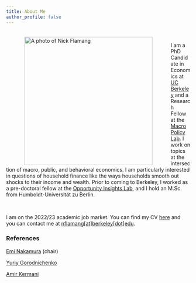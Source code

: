 ```yaml
---
title: About Me
author_profile: false
---
```


<br />
<img align="left" width="350" style="vertical-align:left;margin:0px 50px" src="{{ site.url }}/images/nick_website.png" alt="A photo of Nick Flamang">

I am a PhD Candidate in Economics at [UC Berkeley](https://www.econ.berkeley.edu/) and a Research Fellow at the [Macro Policy Lab](https://www.macropolicylab.org/). I work on topics at the intersection of macro, public, and behavioral economics. I am particularly interested in questions of household finance like the ways households smooth out shocks to their income and wealth. Prior to coming to Berkeley, I worked as a pre-doctoral fellow at the [Opportunity Insights Lab](https://opportunityinsights.org/), and I hold an M.Sc. from Humboldt-Universität zu Berlin. 

<br />



I am on the 2022/23 academic job market. You can find my CV [here](https://github.com/nickflamang/nickflamang.github.io/blob/306325c5694890e2cefa66c45ac9f4b344cfc8b0/_site/files/CV_Niklas_Flamang.pdf) and you can contact me at [nflamang[at]berkeley[dot]edu](mailto:nflamang@berkeley.edu).


### References

[Emi Nakamura](https://eml.berkeley.edu/~enakamura/) (chair)

[Yuriy Gorodnichenko](https://eml.berkeley.edu/~ygorodni/)

[Amir Kermani](https://faculty.haas.berkeley.edu/amir/)
